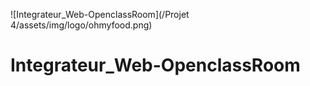 ![Integrateur_Web-OpenclassRoom](/Projet 4/assets/img/logo/ohmyfood.png)

# Integrateur_Web-OpenclassRoom
